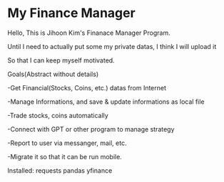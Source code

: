 # My Finance Manager

Hello, This is Jihoon Kim's Finanace Manager Program.

Until I need to actually put some my private datas, I think I will upload it

So that I can keep myself motivated.

Goals(Abstract without details)

-Get Financial(Stocks, Coins, etc.) datas from Internet

-Manage Informations, and save & update informations as local file

-Trade stocks, coins automatically

-Connect with GPT or other program to manage strategy

-Report to user via messanger, mail, etc.

-Migrate it so that it can be run mobile.


Installed:
requests
pandas
yfinance